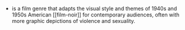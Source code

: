 - is a film genre that adapts the visual style and themes of 1940s and 1950s American [[film-noir]] for contemporary audiences, often with more graphic depictions of violence and sexuality.


